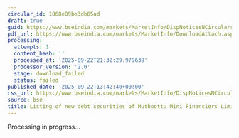 ```yaml
---
circular_id: 1868e89be3db65ad
draft: true
guid: https://www.bseindia.com/markets/MarketInfo/DispNoticesNCirculars.aspx?Noticeid={C8787DCD-51AA-42C2-967E-1475EA0501B2}&noticeno=20250922-40&dt=09/22/2025&icount=40&totcount=58&flag=0
pdf_url: https://www.bseindia.com/markets/MarketInfo/DownloadAttach.aspx?id=20250922-40&attachedId=
processing:
  attempts: 1
  content_hash: ''
  processed_at: '2025-09-22T21:32:29.979639'
  processor_version: '2.0'
  stage: download_failed
  status: failed
published_date: '2025-09-22T13:42:40+00:00'
rss_url: https://www.bseindia.com/markets/MarketInfo/DispNoticesNCirculars.aspx?Noticeid={C8787DCD-51AA-42C2-967E-1475EA0501B2}&noticeno=20250922-40&dt=09/22/2025&icount=40&totcount=58&flag=0
source: bse
title: Listing of new debt securities of Muthoottu Mini Financiers Limited
---
```


Processing in progress...